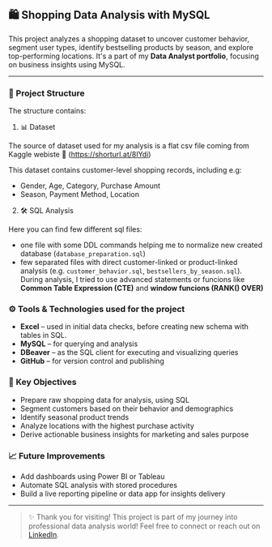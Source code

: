 ## 🛍️ Shopping Data Analysis with MySQL
This project analyzes a shopping dataset to uncover customer behavior, segment user types, identify bestselling products by season, and explore top-performing locations. It's a part of my **Data Analyst portfolio**, focusing on business insights using MySQL.

---

### 📂 Project Structure
The structure contains:
1) 📊 Dataset
   
The source of dataset used for my analysis is a flat csv file coming from Kaggle webiste 🔗 (https://shorturl.at/8IYdi)

This dataset contains customer-level shopping records, including e.g:
- Gender, Age, Category, Purchase Amount
- Season, Payment Method, Location

2) 🛠️ SQL Analysis

Here you can find few different sql files:
- one file with some DDL commands helping me to normalize new created database (`database_preparation.sql`)
- few separated files with direct customer-linked or product-linked analysis (e.g. `customer_behavior.sql`, `bestsellers_by_season.sql`). During analysis, I tried to use advanced statements or funcions like **Common Table Expression (CTE)** and **window funcions (RANK() OVER)**

### ⚙️ Tools & Technologies used for the project
- **Excel** – used in initial data checks, before creating new schema with tables in SQL.  
- **MySQL** – for querying and analysis
- **DBeaver** – as the SQL client for executing and visualizing queries
- **GitHub** – for version control and publishing


### 📌 Key Objectives

- Prepare raw shopping data for analysis, using SQL   
- Segment customers based on their behavior and demographics  
- Identify seasonal product trends  
- Analyze locations with the highest purchase activity  
- Derive actionable business insights for marketing and sales purpose


### 📈 Future Improvements

- Add dashboards using Power BI or Tableau  
- Automate SQL analysis with stored procedures  
- Build a live reporting pipeline or data app for insights delivery

---

> ✨ Thank you for visiting! This project is part of my journey into professional data analysis world! Feel free to connect or reach out on [LinkedIn](https://www.linkedin.com/in/patryk-dziebowski/).
  

